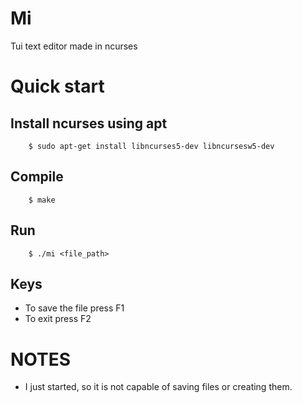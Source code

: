 # Mi
Tui text editor made in ncurses

# Quick start
## Install ncurses using apt
```console
    $ sudo apt-get install libncurses5-dev libncursesw5-dev
```
## Compile

```console
    $ make
```

## Run
```console
    $ ./mi <file_path>
```

## Keys
- To save the file press F1
- To exit press F2
# NOTES
- I just started, so it is not capable of saving files or creating them.
